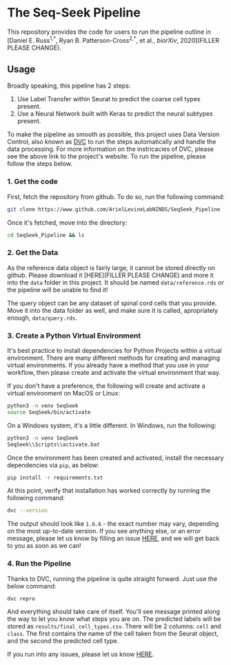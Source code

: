 # The Seq-Seek Pipeline

This repository provides the code for users to run the pipeline outline in [Daniel E. Russ<sup>1,\*</sup>, Ryan B. Patterson-Cross<sup>2,\*</sup>, et al., _biorXiv_, 2020](FILLER PLEASE CHANGE).

## Usage

Broadly speaking, this pipeline has 2 steps:

1. Use Label Transfer within Seurat to predict the coarse cell types present.
2. Use a Neural Network built with Keras to predict the neural subtypes present.

To make the pipeline as smooth as possible, this project uses Data Version Control, also known as [DVC](https://www.dvc.org) to run the steps automatically and handle the data processing. For more information on the instricacies of DVC, please see the above link to the project's website. To run the pipeline, please follow the steps below.

### 1. Get the code

First, fetch the repository from github. To do so, run the following command:

```bash
git clone https://www.github.com/ArielLevineLabNINDS/SeqSeek_Pipeline
```

Once it's fetched, move into the directory:

```bash
cd SeqSeek_Pipeline && ls
```

### 2. Get the Data

As the reference data object is fairly large, it cannot be stored directly on github. Please download it [HERE](FILLER PLEASE CHANGE) and more it into the `data` folder in this project. It should be named `data/reference.rds` or the pipeline will be unable to find it!

The query object can be any dataset of spinal cord cells that you provide. Move it into the data folder as well, and make sure it is called, apropriately enough, `data/query.rds`.

### 3. Create a Python Virtual Environment

It's best practice to install dependencies for Python Projects within a virtual environment. There are many different methods for creating and managing virtual environments. If you already have a method that you use in your workflow, then please create and activate the virtual environment that way.

If you don't have a preference, the following will create and activate a virtual environment on MacOS or Linux:

```bash
python3 -m venv SeqSeek
source SeqSeek/bin/activate
```

On a Windows system, it's a little different. In Windows, run the following:

```bash
python3 -m venv SeqSeek
SeqSeek\\Scripts\\activate.bat
```

Once the environment has been created and activated, install the necessary dependencies via `pip`, as below:

```bash
pip install -r requirements.txt
```

At this point, verify that installation has worked correctly by running the following command:

```bash
dvc --version
```

The output should look like `1.6.6` - the exact number may vary, depending on the most up-to-date version. If you see anything else, or an error message, please let us know by filling an issue [HERE](https://github.com/ArielLevineLabNINDS/SeqSeek_Pipeline/issues), and we will get back to you as soon as we can!

### 4. Run the Pipeline

Thanks to DVC, running the pipeline is quite straight forward. Just use the below command:

```bash
dvc repro
```

And everything should take care of itself. You'll see message printed along the way to let you know what steps you are on. The predicted labels will be stored as `results/final_cell_types.csv`. There will be 2 columns: `cell` and `class`. The first contains the name of the cell taken from the Seurat object, and the second the predicted cell type.

If you run into any issues, please let us know [HERE](https://github.com/ArielLevineLabNINDS/SeqSeek_Pipeline/issues).
